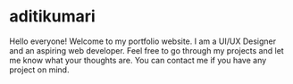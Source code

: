 # aditikumari
Hello everyone! Welcome to my portfolio website. I am a UI/UX Designer and an aspiring web developer. Feel free to go through my projects and let me know what your thoughts are. You can contact me if you have any project on mind.
